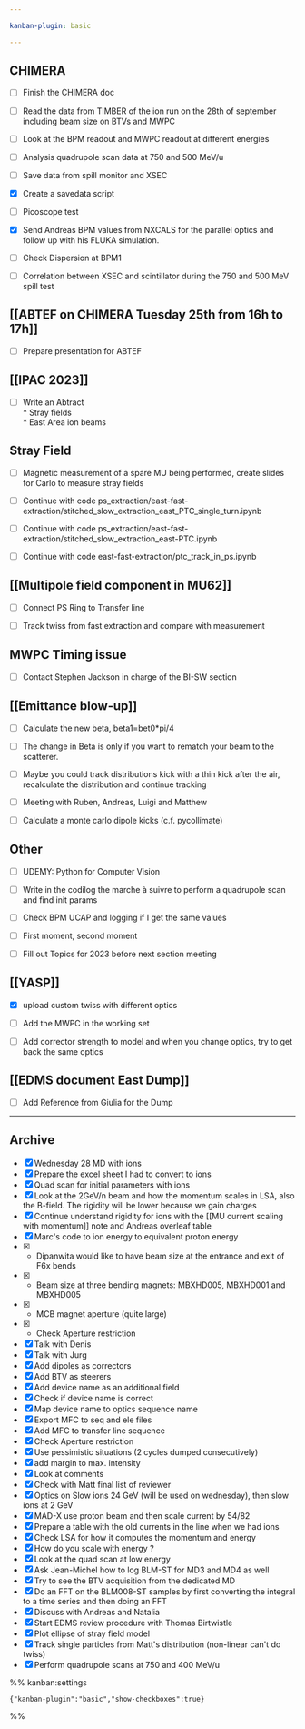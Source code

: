 ```yaml
---

kanban-plugin: basic

---
```


## CHIMERA

- [ ] Finish the CHIMERA doc
- [ ] Read the data from TIMBER of the ion run on the 28th of september including beam size on BTVs and MWPC
- [ ] Look at the BPM readout and MWPC readout at different energies
- [ ] Analysis quadrupole scan data at 750 and 500 MeV/u
- [ ] Save data from spill monitor and XSEC
- [x] Create a savedata script
- [ ] Picoscope test
- [x] Send Andreas BPM values from NXCALS for the parallel optics and follow up with his FLUKA simulation.
- [ ] Check Dispersion at BPM1
- [ ] Correlation between XSEC and scintillator during the 750 and 500 MeV spill test


## [[ABTEF on CHIMERA Tuesday 25th from 16h to 17h]]

- [ ] Prepare presentation for ABTEF


## [[IPAC 2023]]

- [ ] Write an Abtract<br>* Stray fields<br>* East Area ion beams


## Stray Field

- [ ] Magnetic measurement of a spare MU being performed, create slides for Carlo to measure stray fields
- [ ] Continue with code ps_extraction/east-fast-extraction/stitched_slow_extraction_east_PTC_single_turn.ipynb
- [ ] Continue with code ps_extraction/east-fast-extraction/stitched_slow_extraction_east-PTC.ipynb
- [ ] Continue with code east-fast-extraction/ptc_track_in_ps.ipynb


## [[Multipole field component in MU62]]

- [ ] Connect PS Ring to Transfer line
- [ ] Track twiss from fast extraction and compare with measurement


## MWPC Timing issue

- [ ] Contact Stephen Jackson in charge of the BI-SW section


## [[Emittance blow-up]]

- [ ] Calculate the new beta, beta1=bet0*pi/4
- [ ] The change in Beta is only if you want to rematch your beam to the scatterer.
- [ ] Maybe you could track distributions kick with a thin kick after the air, recalculate the distribution and continue tracking
- [ ] Meeting with Ruben, Andreas, Luigi and Matthew
- [ ] Calculate a monte carlo dipole kicks (c.f. pycollimate)


## Other

- [ ] UDEMY: Python for Computer Vision
- [ ] Write in the codilog the marche à suivre to perform a quadrupole scan and find init params
- [ ] Check BPM UCAP and logging if I get the same values
- [ ] First moment, second moment
- [ ] Fill out Topics for 2023 before next section meeting


## [[YASP]]

- [x] upload custom twiss with different optics
- [ ] Add the MWPC in the working set
- [ ] Add corrector strength to model and when you change optics, try to get back the same optics


## [[EDMS document East Dump]]

- [ ] Add Reference from Giulia for the Dump


***

## Archive

- [x] Wednesday 28 MD with ions
- [x] Prepare the excel sheet I had to convert to ions
- [x] Quad scan for initial parameters with ions
- [x] Look at the 2GeV/n beam and how the momentum scales in LSA, also the B-field. The rigidity will be lower because we gain charges
- [x] Continue understand rigidity for ions with the [[MU current scaling with momentum]] note and Andreas overleaf table
- [x] Marc's code to ion energy to equivalent proton energy
- [x] - Dipanwita would like to have beam size at the entrance and exit of F6x bends
- [x] - Beam size at three bending magnets: MBXHD005, MBXHD001 and MBXHD005
- [x] - MCB magnet aperture (quite large)
- [x] - Check Aperture restriction
- [x] Talk with Denis
- [x] Talk with Jurg
- [x] Add dipoles as correctors
- [x] Add BTV as steerers
- [x] Add device name as an additional field
- [x] Check if device name is correct
- [x] Map device name to optics sequence name
- [x] Export MFC to seq and ele files
- [x] Add MFC to transfer line sequence
- [x] Check Aperture restriction
- [x] Use pessimistic situations (2 cycles dumped consecutively)
- [x] add margin to max. intensity
- [x] Look at comments
- [x] Check with Matt final list of reviewer
- [x] Optics on Slow ions 24 GeV (will be used on wednesday), then slow ions at 2 GeV
- [x] MAD-X use proton beam and then scale current by 54/82
- [x] Prepare a table with the old currents in the line when we had ions
- [x] Check LSA for how it computes the momentum and energy
- [x] How do you scale with energy ?
- [x] Look at the quad scan at low energy
- [x] Ask Jean-Michel how to log BLM-ST for MD3 and MD4 as well
- [x] Try to see the BTV acquisition from the dedicated MD
- [x] Do an FFT on the BLM008-ST samples by first converting the integral to a time series and then doing an FFT
- [x] Discuss with Andreas and Natalia
- [x] Start EDMS review procedure with Thomas Birtwistle
- [x] Plot ellipse of stray field model
- [x] Track single particles from Matt's distribution (non-linear can't do twiss)
- [x] Perform quadrupole scans at 750 and 400 MeV/u

%% kanban:settings
```
{"kanban-plugin":"basic","show-checkboxes":true}
```
%%